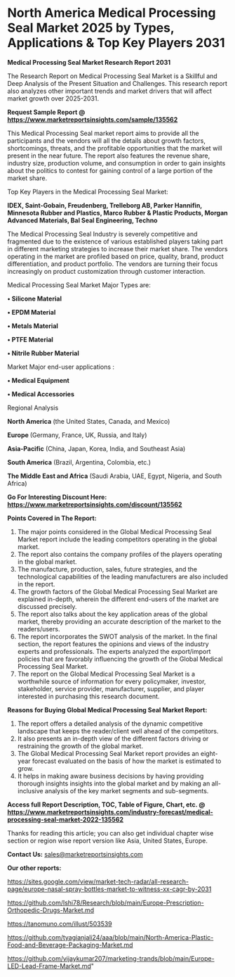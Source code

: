 # North America Medical Processing Seal Market 2025 by Types, Applications & Top Key Players 2031

<strong>Medical Processing Seal Market Research Report 2031</strong>

The Research Report on Medical Processing Seal Market is a Skillful and Deep Analysis of the Present Situation and Challenges. This research report also analyzes other important trends and market drivers that will affect market growth over 2025-2031.

<strong>Request Sample Report @ <a href=https://www.marketreportsinsights.com/sample/135562>https://www.marketreportsinsights.com/sample/135562</a></strong>

This Medical Processing Seal market report aims to provide all the participants and the vendors will all the details about growth factors, shortcomings, threats, and the profitable opportunities that the market will present in the near future. The report also features the revenue share, industry size, production volume, and consumption in order to gain insights about the politics to contest for gaining control of a large portion of the market share.

Top Key Players in the Medical Processing Seal Market:

<strong>IDEX, Saint-Gobain, Freudenberg, Trelleborg AB, Parker Hannifin, Minnesota Rubber and Plastics, Marco Rubber & Plastic Products, Morgan Advanced Materials, Bal Seal Engineering, Techno</strong>

The Medical Processing Seal Industry is severely competitive and fragmented due to the existence of various established players taking part in different marketing strategies to increase their market share. The vendors operating in the market are profiled based on price, quality, brand, product differentiation, and product portfolio. The vendors are turning their focus increasingly on product customization through customer interaction.

Medical Processing Seal Market Major Types are:

<strong>• Silicone Material

• EPDM Material

• Metals Material

• PTFE Material

• Nitrile Rubber Material</strong>

Market Major end-user applications :

<strong>• Medical Equipment

• Medical Accessories</strong>

Regional Analysis

</u><strong><b>North America</b></strong> (the United States, Canada, and Mexico)

<strong><b>Europe </b></strong>(Germany, France, UK, Russia, and Italy)

<strong><b>Asia-Pacific</b></strong> (China, Japan, Korea, India, and Southeast Asia)

<strong><b>South America</b></strong> (Brazil, Argentina, Colombia, etc.)

<strong><b>The Middle East and Africa</b></strong> (Saudi Arabia, UAE, Egypt, Nigeria, and South Africa)

<strong>Go For Interesting Discount Here: <a href=https://www.marketreportsinsights.com/discount/135562>https://www.marketreportsinsights.com/discount/135562</a></strong>

<strong>Points Covered in The Report:</strong>
<ol>
  <li>The major points considered in the Global Medical Processing Seal Market report include the leading competitors operating in the global market.</li>
  <li>The report also contains the company profiles of the players operating in the global market.</li>
  <li>The manufacture, production, sales, future strategies, and the technological capabilities of the leading manufacturers are also included in the report.</li>
  <li>The growth factors of the Global Medical Processing Seal Market are explained in-depth, wherein the different end-users of the market are discussed precisely.</li>
  <li>The report also talks about the key application areas of the global market, thereby providing an accurate description of the market to the readers/users.</li>
  <li>The report incorporates the SWOT analysis of the market. In the final section, the report features the opinions and views of the industry experts and professionals. The experts analyzed the export/import policies that are favorably influencing the growth of the Global Medical Processing Seal Market.</li>
  <li>The report on the Global Medical Processing Seal Market is a worthwhile source of information for every policymaker, investor, stakeholder, service provider, manufacturer, supplier, and player interested in purchasing this research document.</li>
</ol>
<strong>Reasons for Buying Global Medical Processing Seal Market Report:</strong>

<ol>
  <li>The report offers a detailed analysis of the dynamic competitive landscape that keeps the reader/client well ahead of the competitors.</li>
  <li>It also presents an in-depth view of the different factors driving or restraining the growth of the global market.</li>
  <li>The Global Medical Processing Seal Market report provides an eight-year forecast evaluated on the basis of how the market is estimated to grow.</li>
  <li>It helps in making aware business decisions by having providing thorough insights insights into the global market and by making an all-inclusive analysis of the key market segments and sub-segments.</li>
</ol>
<strong>Access full Report Description, TOC, Table of Figure, Chart, etc. @ <a href=https://www.marketreportsinsights.com/industry-forecast/medical-processing-seal-market-2022-135562>https://www.marketreportsinsights.com/industry-forecast/medical-processing-seal-market-2022-135562</a></strong>


Thanks for reading this article; you can also get individual chapter wise section or region wise report version like Asia, United States, Europe.

<strong>Contact Us:</strong>
sales@marketreportsinsights.com

<strong>Our other reports:</strong>

<a href=https://sites.google.com/view/market-tech-radar/all-research-page/europe-nasal-spray-bottles-market-to-witness-xx-cagr-by-2031>https://sites.google.com/view/market-tech-radar/all-research-page/europe-nasal-spray-bottles-market-to-witness-xx-cagr-by-2031</a>

<a href=https://github.com/Ishi78/Research/blob/main/Europe-Prescription-Orthopedic-Drugs-Market.md>https://github.com/Ishi78/Research/blob/main/Europe-Prescription-Orthopedic-Drugs-Market.md</a>

<a href=https://tanomuno.com/illust/503539>https://tanomuno.com/illust/503539</a>

<a href=https://github.com/tyagianjali24/aaa/blob/main/North-America-Plastic-Food-and-Beverage-Packaging-Market.md>https://github.com/tyagianjali24/aaa/blob/main/North-America-Plastic-Food-and-Beverage-Packaging-Market.md</a>

<a href=https://github.com/vijaykumar207/marketing-trands/blob/main/Europe-LED-Lead-Frame-Market.md>https://github.com/vijaykumar207/marketing-trands/blob/main/Europe-LED-Lead-Frame-Market.md</a>"

